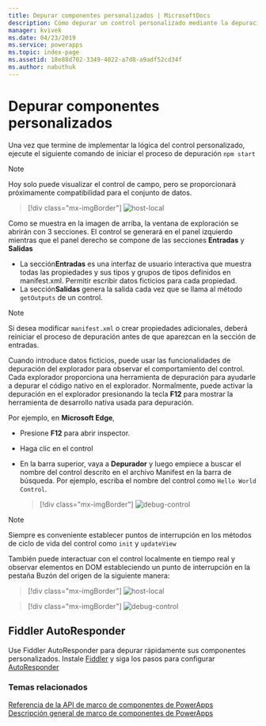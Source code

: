 ```yaml
---
title: Depurar componentes personalizados | MicrosoftDocs
description: Cómo depurar un control personalizado mediante la depuración de Fiddler y nativa
manager: kvivek
ms.date: 04/23/2019
ms.service: powerapps
ms.topic: index-page
ms.assetid: 18e88d702-3349-4022-a7d8-a9adf52cd34f
ms.author: nabuthuk
---
```

# <a name="debugging-csutom-components"></a>Depurar componentes personalizados

Una vez que termine de implementar la lógica del control personalizado, ejecute el siguiente comando de iniciar el proceso de depuración `npm start`

> [!NOTE]
> Hoy solo puede visualizar el control de campo, pero se proporcionará próximamente compatibilidad para el conjunto de datos.

> [!div class="mx-imgBorder"]
> ![host-local](media/local-host.png "host local")

Como se muestra en la imagen de arriba, la ventana de exploración se abrirán con 3 secciones. El control se generará en el panel izquierdo mientras que el panel derecho se compone de las secciones **Entradas** y **Salidas**

  - La sección**Entradas** es una interfaz de usuario interactiva que muestra todas las propiedades y sus tipos y grupos de tipos definidos en manifest.xml. Permitir escribir datos ficticios para cada propiedad. 
  - La sección**Salidas** genera la salida cada vez que se llama al método `getOutputs` de un control.  
 
> [!NOTE]
> Si desea modificar `manifest.xml` o crear propiedades adicionales, deberá reiniciar el proceso de depuración antes de que aparezcan en la sección de entradas.

Cuando introduce datos ficticios, puede usar las funcionalidades de depuración del explorador para observar el comportamiento del control. Cada explorador proporciona una herramienta de depuración para ayudarle a depurar el código nativo en el explorador. Normalmente, puede activar la depuración en el explorador presionando la tecla **F12** para mostrar la herramienta de desarrollo nativa usada para depuración.

Por ejemplo, en **Microsoft Edge**,

- Presione **F12** para abrir inspector.
- Haga clic en el control
- En la barra superior, vaya a **Depurador** y luego empiece a buscar el nombre del control descrito en el archivo Manifest en la barra de búsqueda. Por ejemplo, escriba el nombre del control como `Hello World Control`.

     > [!div class="mx-imgBorder"]
     > ![debug-control](media/debug-control.png "Depurar control")

> [!NOTE]
> Siempre es conveniente establecer puntos de interrupción en los métodos de ciclo de vida del control como `init` y `updateView`

También puede interactuar con el control localmente en tiempo real y observar elementos en DOM estableciendo un punto de interrupción en la pestaña Buzón del origen de la siguiente manera:

> [!div class="mx-imgBorder"]
> ![host-local](media/local-host.png "host local")

> [!div class="mx-imgBorder"]
> ![debug-control](media/debug-control-1.png "Depurar control 1")

## <a name="fiddler-autoresponder"></a>Fiddler AutoResponder

Use Fiddler AutoResponder para depurar rápidamente sus componentes personalizados. Instale [Fiddler](https://www.telerik.com/download/fiddler) y siga los pasos para configurar [AutoResponder](https://docs.microsoft.com/en-us/dynamics365/customer-engagement/developer/streamline-javascript-development-fiddler-autoresponder)

### <a name="related-topics"></a>Temas relacionados

[Referencia de la API de marco de componentes de PowerApps](reference/index.md)<br/>
[Descripción general de marco de componentes de PowerApps](overview.md)